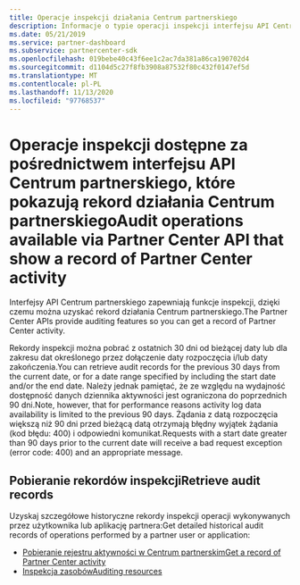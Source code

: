 ```yaml
---
title: Operacje inspekcji działania Centrum partnerskiego
description: Informacje o typie operacji inspekcji interfejsu API Centrum partnerskiego, których można użyć do pobrania rekordu działania Centrum partnerskiego.
ms.date: 05/21/2019
ms.service: partner-dashboard
ms.subservice: partnercenter-sdk
ms.openlocfilehash: 019bebe40c43f6ee1c2ac7da381a86ca190702d4
ms.sourcegitcommit: d1104d5c27f8fb3908a87532f80c432f0147ef5d
ms.translationtype: MT
ms.contentlocale: pl-PL
ms.lasthandoff: 11/13/2020
ms.locfileid: "97768537"
---
```

# <a name="audit-operations-available-via-partner-center-api-that-show-a-record-of-partner-center-activity"></a><span data-ttu-id="50a28-103">Operacje inspekcji dostępne za pośrednictwem interfejsu API Centrum partnerskiego, które pokazują rekord działania Centrum partnerskiego</span><span class="sxs-lookup"><span data-stu-id="50a28-103">Audit operations available via Partner Center API that show a record of Partner Center activity</span></span>

<span data-ttu-id="50a28-104">Interfejsy API Centrum partnerskiego zapewniają funkcje inspekcji, dzięki czemu można uzyskać rekord działania Centrum partnerskiego.</span><span class="sxs-lookup"><span data-stu-id="50a28-104">The Partner Center APIs provide auditing features so you can get a record of Partner Center activity.</span></span>

<span data-ttu-id="50a28-105">Rekordy inspekcji można pobrać z ostatnich 30 dni od bieżącej daty lub dla zakresu dat określonego przez dołączenie daty rozpoczęcia i/lub daty zakończenia.</span><span class="sxs-lookup"><span data-stu-id="50a28-105">You can retrieve audit records for the previous 30 days from the current date, or for a date range specified by including the start date and/or the end date.</span></span> <span data-ttu-id="50a28-106">Należy jednak pamiętać, że ze względu na wydajność dostępność danych dziennika aktywności jest ograniczona do poprzednich 90 dni.</span><span class="sxs-lookup"><span data-stu-id="50a28-106">Note, however, that for performance reasons activity log data availability is limited to the previous 90 days.</span></span> <span data-ttu-id="50a28-107">Żądania z datą rozpoczęcia większą niż 90 dni przed bieżącą datą otrzymają błędny wyjątek żądania (kod błędu: 400) i odpowiedni komunikat.</span><span class="sxs-lookup"><span data-stu-id="50a28-107">Requests with a start date greater than 90 days prior to the current date will receive a bad request exception (error code: 400) and an appropriate message.</span></span>

## <a name="retrieve-audit-records"></a><span data-ttu-id="50a28-108">Pobieranie rekordów inspekcji</span><span class="sxs-lookup"><span data-stu-id="50a28-108">Retrieve audit records</span></span>

<span data-ttu-id="50a28-109">Uzyskaj szczegółowe historyczne rekordy inspekcji operacji wykonywanych przez użytkownika lub aplikację partnera:</span><span class="sxs-lookup"><span data-stu-id="50a28-109">Get detailed historical audit records of operations performed by a partner user or application:</span></span>

- [<span data-ttu-id="50a28-110">Pobieranie rejestru aktywności w Centrum partnerskim</span><span class="sxs-lookup"><span data-stu-id="50a28-110">Get a record of Partner Center activity</span></span>](get-a-record-of-partner-center-activity-by-user.md)
- [<span data-ttu-id="50a28-111">Inspekcja zasobów</span><span class="sxs-lookup"><span data-stu-id="50a28-111">Auditing resources</span></span>](auditing-resources.md)